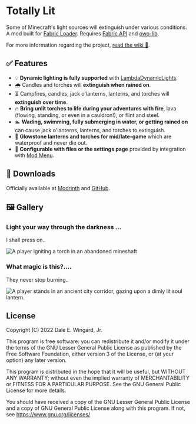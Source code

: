 # Totally Lit

Some of Minecraft's light sources will extinguish under various conditions. A mod built for [Fabric Loader](https://fabricmc.net/use/installer/). Requires [Fabric API](https://modrinth.com/mod/fabric-api) and [owo-lib](https://modrinth.com/mod/owo-lib).

For more information regarding the project, [read the wiki 📖](https://github.com/realguyman/totally_lit/wiki).

## ✅ Features

- 💡 **Dynamic lighting is fully supported** with [LambdaDynamicLights](https://modrinth.com/mod/lambdynamiclights).
- 🌧 Candles and torches will **extinguish when rained on**.
- ⏳ Campfires, candles, jack o'lanterns, lanterns, and torches will **extinguish over time**.
- 🔥 **Bring unlit torches to life during your adventures with fire**, lava (flowing, standing, or even in a cauldron!), or flint and steel.
- 🏊 **Wading, swimming, fully submerging in water, or getting rained on** can cause jack o'lanterns, lanterns, and torches to extinguish.
- 💪 **Glowstone lanterns and torches for mid/late-game** which are waterproof and never die out.
- 📄 **Configurable with files or the settings page** provided by integration with [Mod Menu](https://modrinth.com/mod/modmenu).

## 🔽 Downloads

Officially available at [Modrinth](https://modrinth.com/mod/totally-lit) and [GitHub](https://github.com/realguyman/totally_lit/releases).

## 🖼 Gallery

### Light your way through the darkness ...

I shall press on..

![A player igniting a torch in an abandoned mineshaft](https://cdn.modrinth.com/data/hbKDMT6l/images/3de4d16161d75b80e1bc05c459818acad5ec01f5.png)

### What magic is this?....

They never stop burning..

![A player stands in an ancient city corridor, gazing upon a dimly lit soul lantern.](https://cdn.modrinth.com/data/hbKDMT6l/images/c280e05992cc6dab80e24fdfb631561a4af66377.png)

## License

Copyright (C) 2022 Dale E. Wingard, Jr.

This program is free software: you can redistribute it and/or modify
it under the terms of the GNU Lesser General Public License as published by
the Free Software Foundation, either version 3 of the License, or
(at your option) any later version.

This program is distributed in the hope that it will be useful,
but WITHOUT ANY WARRANTY; without even the implied warranty of
MERCHANTABILITY or FITNESS FOR A PARTICULAR PURPOSE.  See the
GNU General Public License for more details.

You should have received a copy of the GNU Lesser General Public License
and a copy of GNU General Public License along with this program.  If not, see
<https://www.gnu.org/licenses/>
